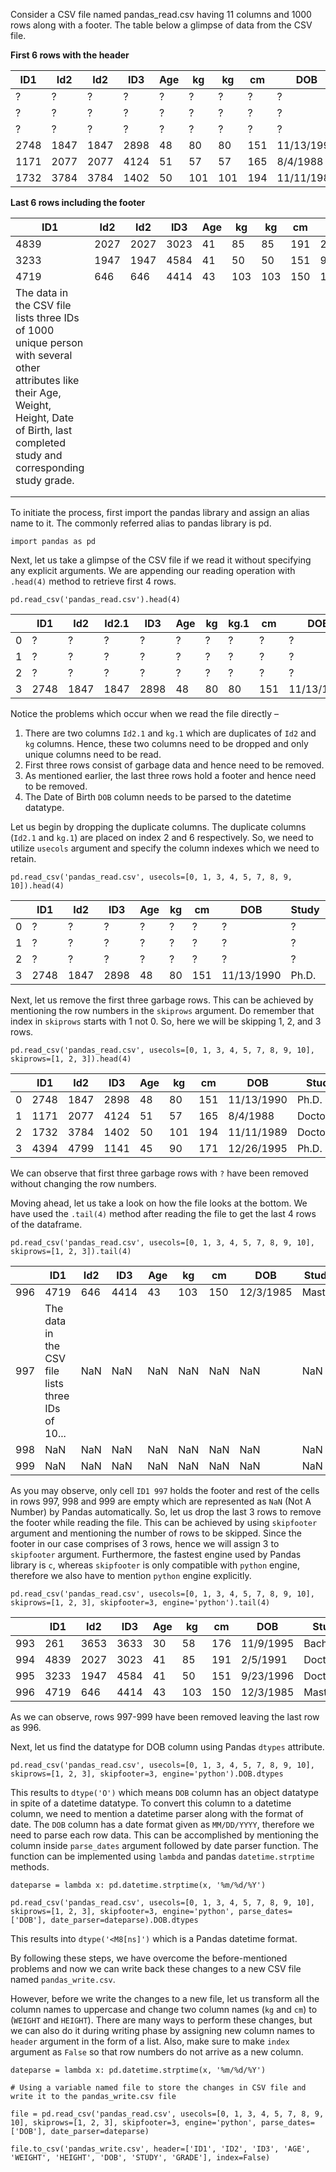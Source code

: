 Consider a CSV file named pandas\_read.csv having 11 columns and 1000 rows along with a footer. The table below a glimpse of data from the CSV file.

**First 6 rows with the header**

| **ID1** | **Id2** | **Id2** | **ID3** | **Age** | **kg** | **kg** | **cm** | **DOB** | **Study** | **Grade** |
| --- | --- | --- | --- | --- | --- | --- | --- | --- | --- | --- |
| ? | ? | ? | ? | ? | ? | ? | ? | ? | ? | ? |
| ? | ? | ? | ? | ? | ? | ? | ? | ? | ? | ? |
| ? | ? | ? | ? | ? | ? | ? | ? | ? | ? | ? |
| 2748 | 1847 | 1847 | 2898 | 48 | 80 | 80 | 151 | 11/13/1990 | Ph.D. | A- |
| 1171 | 2077 | 2077 | 4124 | 51 | 57 | 57 | 165 | 8/4/1988 | Doctorate | F- |
| 1732 | 3784 | 3784 | 1402 | 50 | 101 | 101 | 194 | 11/11/1989 | Doctorate | D- |


**Last 6 rows including the footer**

| **ID1** | **Id2** | **Id2** | **ID3** | **Age** | **kg** | **kg** | **cm** | **DOB** | **Study** | **Grade** |
| --- | --- | --- | --- | --- | --- | --- | --- | --- | --- | --- |
| 4839 | 2027 | 2027 | 3023 | 41 | 85 | 85 | 191 | 2/5/1991 | Doctorate | A+ |
| 3233 | 1947 | 1947 | 4584 | 41 | 50 | 50 | 151 | 9/23/1996 | Doctorate | B+ |
| 4719 | 646 | 646 | 4414 | 43 | 103 | 103 | 150 | 12/3/1985 | Master | F+ |
| The data in the CSV file lists three IDs of 1000 unique person with several other attributes like their Age, Weight, Height, Date of Birth, last completed study and corresponding study grade.  |   |   |   |   |   |   |   |   |   |
|   |   |   |   |   |   |   |   |   |   |   |
|   |   |   |   |   |   |   |   |   |   |   |


To initiate the process, first import the pandas library and assign an alias name to it. The commonly referred alias to pandas library is pd.

`import pandas as pd`

Next, let us take a glimpse of the CSV file if we read it without specifying any explicit arguments. We are appending our reading operation with `.head(4)` method to retrieve first 4 rows.

`pd.read_csv('pandas_read.csv').head(4)`

|   | **ID1** | **Id2** | **Id2.1** | **ID3** | **Age** | **kg** | **kg.1** | **cm** | **DOB** | **Study** | **Grade** |
| --- | --- | --- | --- | --- | --- | --- | --- | --- | --- | --- | --- |
| 0 | ? | ? | ? | ? | ? | ? | ? | ? | ? | ? | ? |
| 1 | ? | ? | ? | ? | ? | ? | ? | ? | ? | ? | ? |
| 2 | ? | ? | ? | ? | ? | ? | ? | ? | ? | ? | ? |
| 3 | 2748 | 1847 | 1847 | 2898 | 48 | 80 | 80 | 151 | 11/13/1990 | Ph.D. | A- |

Notice the problems which occur when we read the file directly –

1. There are two columns `Id2.1` and `kg.1` which are duplicates of `Id2` and `kg` columns. Hence, these two columns need to be dropped and only unique columns need to be read.
2. First three rows consist of garbage data and hence need to be removed.
3. As mentioned earlier, the last three rows hold a footer and hence need to be removed.
4. The Date of Birth `DOB` column needs to be parsed to the datetime datatype.

Let us begin by dropping the duplicate columns. The duplicate columns (`Id2.1` and `kg.1`) are placed on index 2 and 6 respectively. So, we need to utilize `usecols` argument and specify the column indexes which we need to retain.

`pd.read_csv('pandas_read.csv', usecols=[0, 1, 3, 4, 5, 7, 8, 9, 10]).head(4)`

|   | **ID1** | **Id2** | **ID3** | **Age** | **kg** | **cm** | **DOB** | **Study** | **Grade** |
| --- | --- | --- | --- | --- | --- | --- | --- | --- | --- |
| 0 | ? | ? | ? | ? | ? | ? | ? | ? | ? |
| 1 | ? | ? | ? | ? | ? | ? | ? | ? | ? |
| 2 | ? | ? | ? | ? | ? | ? | ? | ? | ? |
| 3 | 2748 | 1847 | 2898 | 48 | 80 | 151 | 11/13/1990 | Ph.D. | A- |



Next, let us remove the first three garbage rows. This can be achieved by mentioning the row numbers in the `skiprows` argument. Do remember that index in `skiprows` starts with 1 not 0. So, here we will be skipping 1, 2, and 3 rows.

`pd.read_csv('pandas_read.csv', usecols=[0, 1, 3, 4, 5, 7, 8, 9, 10], skiprows=[1, 2, 3]).head(4)`

|   | **ID1** | **Id2** | **ID3** | **Age** | **kg** | **cm** | **DOB** | **Study** | **Grade** |
| --- | --- | --- | --- | --- | --- | --- | --- | --- | --- |
| 0 | 2748 | 1847 | 2898 | 48 | 80 | 151 | 11/13/1990 | Ph.D. | A- |
| 1 | 1171 | 2077 | 4124 | 51 | 57 | 165 | 8/4/1988 | Doctorate | F- |
| 2 | 1732 | 3784 | 1402 | 50 | 101 | 194 | 11/11/1989 | Doctorate | D- |
| 3 | 4394 | 4799 | 1141 | 45 | 90 | 171 | 12/26/1995 | Ph.D. | A+ |

We can observe that first three garbage rows with `?` have been removed without changing the row numbers.

Moving ahead, let us take a look on how the file looks at the bottom. We have used the `.tail(4)` method after reading the file to get the last 4 rows of the dataframe.

`pd.read_csv('pandas_read.csv', usecols=[0, 1, 3, 4, 5, 7, 8, 9, 10], skiprows=[1, 2, 3]).tail(4)`

|   | **ID1** | **Id2** | **ID3** | **Age** | **kg** | **cm** | **DOB** | **Study** | **Grade** |
| --- | --- | --- | --- | --- | --- | --- | --- | --- | --- |
| 996 | 4719 | 646 | 4414 | 43 | 103 | 150 | 12/3/1985 | Master | F+ |
| 997 | The data in the CSV file lists three IDs of 10... | NaN | NaN | NaN | NaN | NaN | NaN | NaN | NaN |
| 998 | NaN | NaN | NaN | NaN | NaN | NaN | NaN | NaN | NaN |
| 999 | NaN | NaN | NaN | NaN | NaN | NaN | NaN | NaN | NaN |

As you may observe, only cell `ID1 997` holds the footer and rest of the cells in rows 997, 998 and 999 are empty which are represented as `NaN` (Not A Number) by Pandas automatically. So, let us drop the last 3 rows to remove the footer while reading the file. This can be achieved by using `skipfooter` argument and mentioning the number of rows to be skipped. Since the footer in our case comprises of 3 rows, hence we will assign 3 to `skipfooter` argument. Furthermore, the fastest engine used by Pandas library is `c`, whereas `skipfooter` is only compatible with `python` engine, therefore we also have to mention `python` engine explicitly.

`pd.read_csv('pandas_read.csv', usecols=[0, 1, 3, 4, 5, 7, 8, 9, 10], skiprows=[1, 2, 3], skipfooter=3, engine='python').tail(4)`

|   | **ID1** | **Id2** | **ID3** | **Age** | **kg** | **cm** | **DOB** | **Study** | **Grade** |
| --- | --- | --- | --- | --- | --- | --- | --- | --- | --- |
| 993 | 261 | 3653 | 3633 | 30 | 58 | 176 | 11/9/1995 | Bachelor | A+ |
| 994 | 4839 | 2027 | 3023 | 41 | 85 | 191 | 2/5/1991 | Doctorate | A+ |
| 995 | 3233 | 1947 | 4584 | 41 | 50 | 151 | 9/23/1996 | Doctorate | B+ |
| 996 | 4719 | 646 | 4414 | 43 | 103 | 150 | 12/3/1985 | Master | F+ |

As we can observe, rows 997-999 have been removed leaving the last row as 996.

Next, let us find the datatype for DOB column using Pandas `dtypes` attribute.

`pd.read_csv('pandas_read.csv', usecols=[0, 1, 3, 4, 5, 7, 8, 9, 10], skiprows=[1, 2, 3], skipfooter=3, engine='python').DOB.dtypes`

This results to `dtype('O')` which means `DOB` column has an object datatype in spite of a datetime datatype. To convert this column to a datetime column, we need to mention a datetime parser along with the format of date. The `DOB` column has a date format given as `MM/DD/YYYY`, therefore we need to parse each row data. This can be accomplished by mentioning the column inside `parse_dates` argument followed by date parser function. The function can be implemented using `lambda` and pandas `datetime.strptime` methods.

`dateparse = lambda x: pd.datetime.strptime(x, '%m/%d/%Y')`

`pd.read_csv('pandas_read.csv', usecols=[0, 1, 3, 4, 5, 7, 8, 9, 10], skiprows=[1, 2, 3], skipfooter=3, engine='python', parse_dates=['DOB'], date_parser=dateparse).DOB.dtypes`

This results into `dtype('<M8[ns]')` which is a Pandas datetime format.

By following these steps, we have overcome the before-mentioned problems and now we can write back these changes to a new CSV file named `pandas_write.csv`.

However, before we write the changes to a new file, let us transform all the column names to uppercase and change two column names (`kg` and `cm`) to (`WEIGHT` and `HEIGHT`). There are many ways to perform these changes, but we can also do it during writing phase by assigning new column names to `header` argument in the form of a list. Also, make sure to make `index` argument as `False` so that row numbers do not arrive as a new column.

`dateparse = lambda x: pd.datetime.strptime(x, '%m/%d/%Y')`

`# Using a variable named file to store the changes in CSV file and write it to the pandas_write.csv file`

`file = pd.read_csv('pandas_read.csv', usecols=[0, 1, 3, 4, 5, 7, 8, 9, 10], skiprows=[1, 2, 3], skipfooter=3, engine='python', parse_dates=['DOB'], date_parser=dateparse)`

`file.to_csv('pandas_write.csv', header=['ID1', 'ID2', 'ID3', 'AGE', 'WEIGHT', 'HEIGHT', 'DOB', 'STUDY', 'GRADE'], index=False)`

